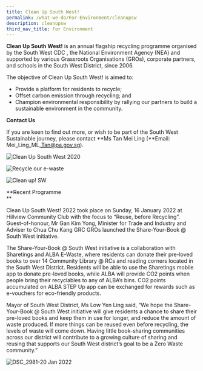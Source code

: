 ```yaml
---
title: Clean Up South West!
permalink: /what-we-do/For-Environment/cleanupsw
description: cleanupsw
third_nav_title: For Environment
---
```



**Clean Up South West!** is an annual flagship recycling programme organised by the South West CDC , the National Environment Agency (NEA) and supported by various Grassroots Organisations (GROs), corporate partners, and schools in the South West District, since 2006.

The objective of Clean Up South West! is aimed to:

*   Provide a platform for residents to recycle;
*   Offset carbon emission through recycling; and
*   Champion environmental responsibility by rallying our partners to build a sustainable environment in the community.

**Contact Us**   
  
If you are keen to find out more, or wish to be part of the South West Sustainable journey, please contact **Ms Tan Mei Ling (**Email: Mei\_Ling\_ML\_Tan@pa.gov.sg). 

![Clean Up South West 2020](https://www.cdc.gov.sg/images/librariesprovider6/what-we-do/environment/clean-up-south-west-2020.jpg?sfvrsn=586908a1_2)

![Recycle our e-waste](https://www.cdc.gov.sg/images/librariesprovider6/what-we-do/environment/recycle-our-e-waste.jpg?sfvrsn=3a3b54f9_2)

  
![Clean up! SW](https://www.cdc.gov.sg/images/librariesprovider6/default-album/clean-up!-sw910b2e6f68ec41b8972e555b6f696926.jpg?sfvrsn=ace76ff1_0 "Clean up! SW")  
  

**Recent Programme  
**

Clean Up South West! 2022 took place on Sunday, 16 January 2022 at Hillview Community Club with the focus to “Reuse, before Recycling”. Guest-of-honour, Mr Gan Kim Yong, Minister for Trade and Industry and Adviser to Chua Chu Kang GRC GROs launched the Share-Your-Book @ South West initiative.  

The Share-Your-Book @ South West initiative is a collaboration with Sharetings and ALBA E-Waste, where residents can donate their pre-loved books to over 14 Community Library @ RCs and reading corners located in the South West District. Residents will be able to use the Sharetings mobile app to donate pre-loved books, while ALBA will provide CO2 points when people bring their recyclables to any of ALBA’s bins. CO2 points accumulated on ALBA STEP Up app can be exchanged for rewards such as e-vouchers for eco-friendly products.

Mayor of South West District, Ms Low Yen Ling said, “We hope the Share-Your-Book @ South West initiative will give residents a chance to share their pre-loved books and keep them in use for longer, and reduce the amount of waste produced. If more things can be reused even before recycling, the levels of waste will come down. Having little book-sharing communities across our district will contribute to a growing culture of sharing and reusing that supports our South West district’s goal to be a Zero Waste community.”   

![DSC_2981-20 Jan 2022](https://www.cdc.gov.sg/images/librariesprovider6/highlights/dsc_2981-20-jan-2022.jpg?sfvrsn=31367453_2 "DSC_2981-20 Jan 2022")